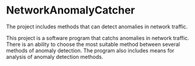 # NetworkAnomalyCatcher
The project includes methods that can detect anomalies in network traffic.

This project is a software program that catchs anomalies in network traffic. 
There is an ability to choose the most suitable method between several methods of anomaly detection.
The program also includes means for analysis of anomaly detection methods.
